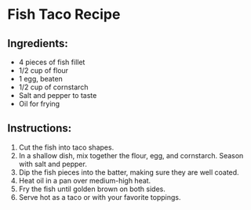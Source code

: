 

# Fish Taco Recipe

## Ingredients:
- 4 pieces of fish fillet
- 1/2 cup of flour
- 1 egg, beaten
- 1/2 cup of cornstarch
- Salt and pepper to taste
- Oil for frying

## Instructions:
1. Cut the fish into taco shapes.
2. In a shallow dish, mix together the flour, egg, and cornstarch. Season with salt and pepper.
3. Dip the fish pieces into the batter, making sure they are well coated.
4. Heat oil in a pan over medium-high heat.
5. Fry the fish until golden brown on both sides.
6. Serve hot as a taco or with your favorite toppings.